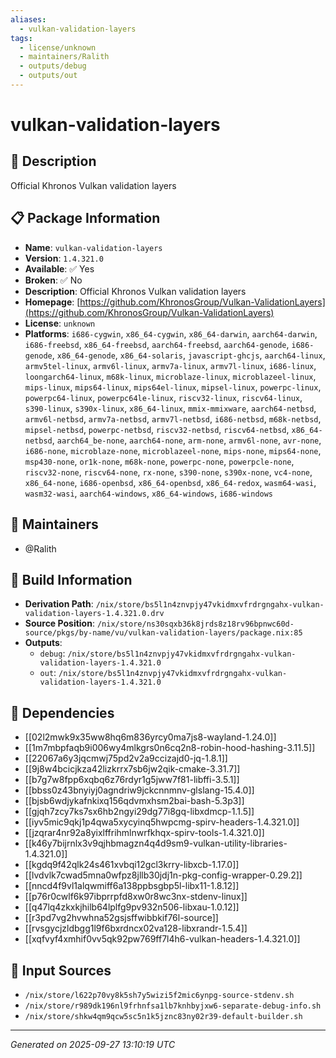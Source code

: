 ```yaml
---
aliases:
  - vulkan-validation-layers
tags:
  - license/unknown
  - maintainers/Ralith
  - outputs/debug
  - outputs/out
---
```


# vulkan-validation-layers

## 📝 Description

Official Khronos Vulkan validation layers

## 📋 Package Information

- **Name**: `vulkan-validation-layers`
- **Version**: `1.4.321.0`
- **Available**: ✅ Yes
- **Broken**: ✅ No
- **Description**: Official Khronos Vulkan validation layers
- **Homepage**: [https://github.com/KhronosGroup/Vulkan-ValidationLayers](https://github.com/KhronosGroup/Vulkan-ValidationLayers)
- **License**: `unknown`
- **Platforms**: `i686-cygwin`, `x86_64-cygwin`, `x86_64-darwin`, `aarch64-darwin`, `i686-freebsd`, `x86_64-freebsd`, `aarch64-freebsd`, `aarch64-genode`, `i686-genode`, `x86_64-genode`, `x86_64-solaris`, `javascript-ghcjs`, `aarch64-linux`, `armv5tel-linux`, `armv6l-linux`, `armv7a-linux`, `armv7l-linux`, `i686-linux`, `loongarch64-linux`, `m68k-linux`, `microblaze-linux`, `microblazeel-linux`, `mips-linux`, `mips64-linux`, `mips64el-linux`, `mipsel-linux`, `powerpc-linux`, `powerpc64-linux`, `powerpc64le-linux`, `riscv32-linux`, `riscv64-linux`, `s390-linux`, `s390x-linux`, `x86_64-linux`, `mmix-mmixware`, `aarch64-netbsd`, `armv6l-netbsd`, `armv7a-netbsd`, `armv7l-netbsd`, `i686-netbsd`, `m68k-netbsd`, `mipsel-netbsd`, `powerpc-netbsd`, `riscv32-netbsd`, `riscv64-netbsd`, `x86_64-netbsd`, `aarch64_be-none`, `aarch64-none`, `arm-none`, `armv6l-none`, `avr-none`, `i686-none`, `microblaze-none`, `microblazeel-none`, `mips-none`, `mips64-none`, `msp430-none`, `or1k-none`, `m68k-none`, `powerpc-none`, `powerpcle-none`, `riscv32-none`, `riscv64-none`, `rx-none`, `s390-none`, `s390x-none`, `vc4-none`, `x86_64-none`, `i686-openbsd`, `x86_64-openbsd`, `x86_64-redox`, `wasm64-wasi`, `wasm32-wasi`, `aarch64-windows`, `x86_64-windows`, `i686-windows`
## 👥 Maintainers

- @Ralith


## 🔧 Build Information

- **Derivation Path**: `/nix/store/bs5l1n4znvpjy47vkidmxvfrdrgngahx-vulkan-validation-layers-1.4.321.0.drv`
- **Source Position**: `/nix/store/ns30sqxb36k8jrds8z18rv96bpnwc60d-source/pkgs/by-name/vu/vulkan-validation-layers/package.nix:85`
- **Outputs**:
  - `debug`:  `/nix/store/bs5l1n4znvpjy47vkidmxvfrdrgngahx-vulkan-validation-layers-1.4.321.0`
  - `out`:  `/nix/store/bs5l1n4znvpjy47vkidmxvfrdrgngahx-vulkan-validation-layers-1.4.321.0`

## 🔗 Dependencies

- [[02l2mwk9x35ww8hq6m836yrcy0ma7js8-wayland-1.24.0]]
- [[1m7mbpfaqb9i006wy4mlkgrs0n6cq2n8-robin-hood-hashing-3.11.5]]
- [[22067a6y3jqcmwj75pd2v2a9ccizajd0-jq-1.8.1]]
- [[9j8w4bcicjkza42lizkrrx7sb6jw2qik-cmake-3.31.7]]
- [[b7g7w8fpp6xqbq6z76rdyr1g5jww7f81-libffi-3.5.1]]
- [[bbss0z43bnyiyj0agndriw9jckcnnmnv-glslang-15.4.0]]
- [[bjsb6wdjykafnkixq156qdvmxhsm2bai-bash-5.3p3]]
- [[gjqh7zcy7ks7sx6hb2ngyi29dg77i8gq-libxdmcp-1.1.5]]
- [[iyv5mic9qkj1p4qwa5xycyinq5hwpcmg-spirv-headers-1.4.321.0]]
- [[jzqrar4nr92a8yixlffrihmlnwrfkhqx-spirv-tools-1.4.321.0]]
- [[k46y7bijrnlx3v9qjhbmagzn4q4d9sm9-vulkan-utility-libraries-1.4.321.0]]
- [[kgdq9f42qlk24s461xvbqi12gcl3krry-libxcb-1.17.0]]
- [[lvdvlk7cwad5mna0wfpz8jllb30jdj1n-pkg-config-wrapper-0.29.2]]
- [[nncd4f9vl1alqwmiff6a138ppbsgbp5l-libx11-1.8.12]]
- [[p76r0cwlf6k97ibprrpfd8xw0r8wc3nx-stdenv-linux]]
- [[q47lq4zkxkjhilb64lplfg9pv932n506-libxau-1.0.12]]
- [[r3pd7vg2hvwhna52gsjsffwibbkif76l-source]]
- [[rvsgycjzldbgg1l9f6bxrdncx02va128-libxrandr-1.5.4]]
- [[xqfvyf4xmhif0vv5qk92pw769ff7l4h6-vulkan-headers-1.4.321.0]]

## 📁 Input Sources

- `/nix/store/l622p70vy8k5sh7y5wizi5f2mic6ynpg-source-stdenv.sh`
- `/nix/store/r989dk196nl9frhnfsa1lb7knhbyjxw6-separate-debug-info.sh`
- `/nix/store/shkw4qm9qcw5sc5n1k5jznc83ny02r39-default-builder.sh`

---
*Generated on 2025-09-27 13:10:19 UTC*
